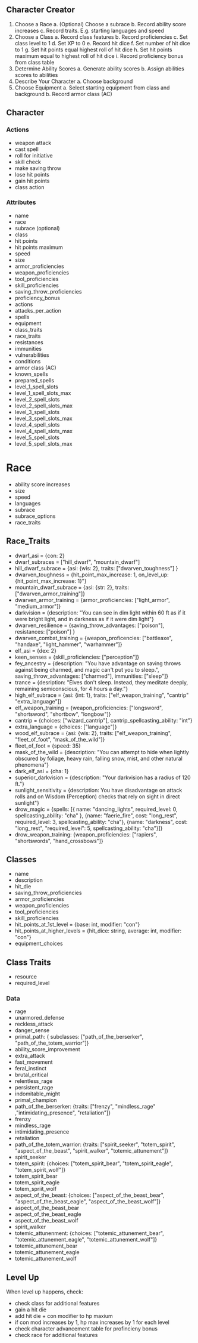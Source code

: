## Character Creator
1. Choose a Race
    a. (Optional) Choose a subrace
    b. Record ability score increases
    c. Record traits. E.g. starting languages and speed
2. Choose a Class
    a. Record class features
    b. Record proficiencies
    c. Set class level to 1
    d. Set XP to 0
    e. Record hit dice
    f. Set number of hit dice to 1
    g. Set hit points equal highest roll of hit dice
    h. Set hit points maximum equal to highest roll of hit dice
    i. Record proficiency bonus from class table
3. Determine Ability Scores
    a. Generate ability scores
    b. Assign abilities scores to abilities
4. Describe Your Character
    a. Choose background
5. Choose Equipment
    a. Select starting equipment from class and background
    b. Record armor class (AC)

## Character
### Actions
- weapon attack
- cast spell
- roll for initiative
- skill check
- make saving throw
- lose hit points
- gain hit points
- class action


### Attributes
- name
- race
- subrace (optional)
- class
- hit points
- hit points maximum
- speed
- size
- armor_proficiencies
- weapon_proficiencies
- tool_proficiencies
- skill_proficiencies
- saving_throw_proficiencies
- proficiency_bonus
- actions
- attacks_per_action
- spells
- equipment
- class_traits
- race_traits
- resistances
- immunities
- vulnerabilities
- conditions
- armor class (AC)
- known_spells
- prepared_spells
- level_1_spell_slots
- level_1_spell_slots_max
- level_2_spell_slots
- level_2_spell_slots_max
- level_3_spell_slots
- level_3_spell_slots_max
- level_4_spell_slots
- level_4_spell_slots_max
- level_5_spell_slots
- level_5_spell_slots_max



# Race
- ability score increases
- size
- speed
- languages
- subrace
- subrace_options
- race_traits

## Race_Traits
- dwarf_asi = {con: 2}
- dwarf_subraces = ["hill_dwarf", "mountain_dwarf"]
- hill_dwarf_subrace = {asi: {wis: 2}, traits: ["dwarven_toughness"] }
- dwarven_toughness = {hit_point_max_increase: 1, on_level_up: {hit_point_max_increase: 1}"}
- mountain_dwarf_subrace = {asi: {str: 2}, traits: ["dwarven_armor_training"]}
- dwarven_armor_training = {armor_proficiencies: ["light_armor", "medium_armor"]}
- darkvision = {description: "You can see in dim light within 60 ft as if it were bright light, and in darkness as if it were dim light"}
- dwarven_resilience = {saving_throw_advantages: ["poison"], resistances: ["poison"] }
- dwarven_combat_training = {weapon_proficencies: ["battleaxe", "handaxe", "light_hammer", "warhammer"]}
- elf_asi = {dex: 2}
- keen_senses = {skill_proficiencies: ["perception"]}
- fey_ancestry = {description: "You have advantage on saving throws against being charmed, and magic can't put you to sleep.", saving_throw_advantages: ["charmed"], immunities: ["sleep"]}
- trance = {desription: "Elves don't sleep. Instead, they meditate deeply, remaining semiconscious, for 4 hours a day."}
- high_elf_subrace = {asi: {int: 1}, traits: ["elf_weapon_training", "cantrip" "extra_language"]}
- elf_weapon_training = {weapon_proficiencies: ["longsword", "shortsword", "shortbow", "longbow"]}
- cantrip = {choices: ["wizard_cantrip"], cantrip_spellcasting_ability: "int"}
- extra_language = {choices: ["language"]}
- wood_elf_subrace = {asi: {wis: 2}, traits: ["elf_weapon_training", "fleet_of_foot", "mask_of_the_wild"]}
- fleet_of_foot = {speed: 35}
- mask_of_the_wild = {description: "You can attempt to hide when lightly obscured by foliage, heavy rain, falling snow, mist, and other natural phenomena"}
- dark_elf_asi = {cha: 1}
- superior_darkvision = {description: "Your darkvision has a radius of 120 ft."}
- sunlight_sensitivity = {description: You have disadvantage on attack rolls and on Wisdom (Perception) checks that rely on sight in direct sunlight"}
- drow_magic = {spells: [{ name: "dancing_lights", required_level: 0, spellcasting_ability: "cha" }, {name: "faerie_fire", cost: "long_rest", required_level: 3, spellcasting_ability: "cha"}, {name: "darkness", cost: "long_rest", "required_level": 5, spellcasting_ability: "cha"}]}
- drow_weapon_training: {weapon_proficiencies: ["rapiers", "shortswords", "hand_crossbows"]}

## Classes
- name
- description
- hit_die
- saving_throw_proficiencies
- armor_proficiencies
- weapon_proficiencies
- tool_proficiencies
- skill_proficiencies
- hit_points_at_1st_level = {base: int, modifier: "con"}
- hit_points_at_higher_levels = {hit_dice: string, average: int, modifier: "con"}
- equipment_choices

## Class Traits
- resource
- required_level

### Data
- rage 
- unarmored_defense
- reckless_attack
- danger_sense
- primal_path: { subclasses: ["path_of_the_berserker", "path_of_the_totem_warrior"]}
- ability_score_improvement
- extra_attack
- fast_movement
- feral_instinct
- brutal_critical
- relentless_rage
- persistent_rage
- indomitable_might
- primal_champion
- path_of_the_berserker: {traits: ["frenzy", "mindless_rage" ,"intimidating_presence", "retaliation"]}
- frenzy
- mindless_rage
- intimidating_presence
- retaliation
- path_of_the_totem_warrior: {traits: ["spirit_seeker", "totem_spirit", "aspect_of_the_beast", "spirit_walker", "totemic_attunement"]}
- spirit_seeker
- totem_spirit: {choices: ["totem_spirit_bear", "totem_spirit_eagle", "totem_spirit_wolf"]}
- totem_spirit_bear
- totem_spirit_eagle
- totem_spriit_wolf
- aspect_of_the_beast: {choices: ["aspect_of_the_beast_bear", "aspect_of_the_beast_eagle", "aspect_of_the_beast_wolf"]}
- aspect_of_the_beast_bear
- aspect_of_the_beast_eagle
- aspect_of_the_beast_wolf
- spirit_walker
- totemic_attunenment: {choices: ["totemic_attunement_bear", "totemic_attunement_eagle", "totemic_attunement_wolf"]}
- totemic_attunement_bear
- totemic_attunement_eagle
- totemic_attunement_wolf


## Level Up
When level up happens, check:
- check class for additional features
- gain a hit die
- add hit die + con modifier to hp maxium
- if con mod increases by 1, hp max increases by 1 for each level
- check character advancement table for profincieny bonus
- check race for additional features